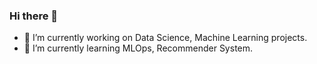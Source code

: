 ### Hi there 👋

- 🔭 I’m currently working on Data Science, Machine Learning projects.
- 🌱 I’m currently learning MLOps, Recommender System.

